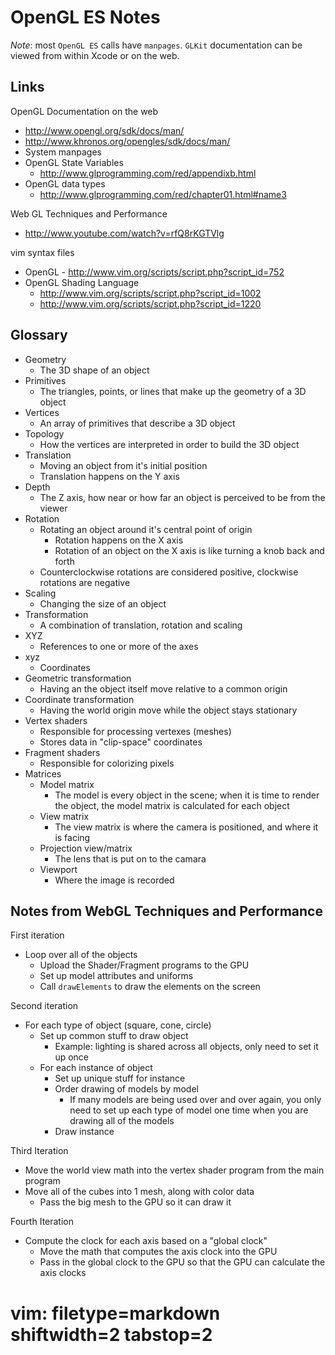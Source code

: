 # OpenGL ES Notes #

*Note*: most `OpenGL ES` calls have `manpages`.  `GLKit` documentation can be
viewed from within Xcode or on the web.

## Links ##
OpenGL Documentation on the web
- http://www.opengl.org/sdk/docs/man/
- http://www.khronos.org/opengles/sdk/docs/man/
- System manpages
- OpenGL State Variables
  - http://www.glprogramming.com/red/appendixb.html
- OpenGL data types
  - http://www.glprogramming.com/red/chapter01.html#name3

Web GL Techniques and Performance
- http://www.youtube.com/watch?v=rfQ8rKGTVlg

vim syntax files
- OpenGL - http://www.vim.org/scripts/script.php?script_id=752
- OpenGL Shading Language
  - http://www.vim.org/scripts/script.php?script_id=1002
  - http://www.vim.org/scripts/script.php?script_id=1220

## Glossary ##
- Geometry
  - The 3D shape of an object
- Primitives
  - The triangles, points, or lines that make up the geometry of a 3D object
- Vertices
  - An array of primitives that describe a 3D object
- Topology
  - How the vertices are interpreted in order to build the 3D object
- Translation
  - Moving an object from it's initial position
  - Translation happens on the Y axis
- Depth
  - The Z axis, how near or how far an object is perceived to be from the viewer
- Rotation
  - Rotating an object around it's central point of origin
    - Rotation happens on the X axis
    - Rotation of an object on the X axis is like turning a knob back and
      forth
  - Counterclockwise rotations are considered positive, clockwise rotations
    are negative
- Scaling
  - Changing the size of an object
- Transformation
  - A combination of translation, rotation and scaling
- XYZ 
  - References to one or more of the axes
- xyz
  - Coordinates
- Geometric transformation
  - Having an the object itself move relative to a common origin
- Coordinate transformation
  - Having the world origin move while the object stays stationary
- Vertex shaders
  - Responsible for processing vertexes (meshes)
  - Stores data in "clip-space" coordinates
- Fragment shaders
  - Responsible for colorizing pixels
- Matrices
  - Model matrix
    - The model is every object in the scene; when it is time to render the
      object, the model matrix is calculated for each object
  - View matrix
    - The view matrix is where the camera is positioned, and where it is
      facing
  - Projection view/matrix
    - The lens that is put on to the camara
  - Viewport
    - Where the image is recorded

## Notes from WebGL Techniques and Performance ##
First iteration
- Loop over all of the objects
  - Upload the Shader/Fragment programs to the GPU
  - Set up model attributes and uniforms
  - Call `drawElements` to draw the elements on the screen

Second iteration
- For each type of object (square, cone, circle)
  - Set up common stuff to draw object
    - Example: lighting is shared across all objects, only need to set it up
      once
  - For each instance of object
    - Set up unique stuff for instance
    - Order drawing of models by model
      - If many models are being used over and over again, you only need to
        set up each type of model one time when you are drawing all of the
        models
    - Draw instance

Third Iteration
- Move the world view math into the vertex shader program from the main
  program
- Move all of the cubes into 1 mesh, along with color data
  - Pass the big mesh to the GPU so it can draw it

Fourth Iteration
- Compute the clock for each axis based on a "global clock"
  - Move the math that computes the axis clock into the GPU
  - Pass in the global clock to the GPU so that the GPU can calculate the axis
    clocks

# vim: filetype=markdown shiftwidth=2 tabstop=2
